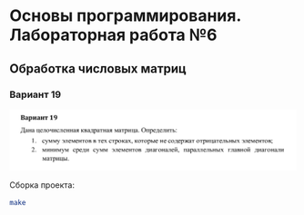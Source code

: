 # Основы программирования. Лабораторная работа №6

## Обработка числовых матриц

### Вариант 19

![task](assets/task.png)

Сборка проекта:

```bash
make
```
